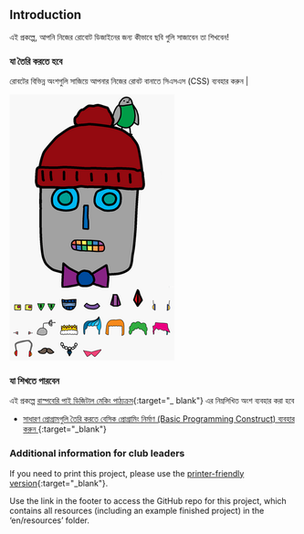 ## Introduction

এই প্রকল্পে, আপনি নিজের রোবোট ডিজাইনের জন্য কীভাবে ছবি গুলি সাজাবেন তা শিখবেন!

### যা তৈরি করতে হবে

রোবটের বিভিন্ন অংশগুলি সাজিয়ে আপনার নিজের রোবট বানাতে সিএসএস (CSS) ব্যবহার করুন |

![স্ক্রীনশট](images/robot-final.png)

### যা শিখতে পারবেন

এই প্রকল্পে [রাস্পবেরি পাই ডিজিটাল মেকিং পাঠ্যক্রম](http://rpf.io/curriculum){:target="_ blank"} এর নিম্নলিখিত অংশ ব্যবহার করা হবে

+ [সাধারণ প্রোগ্রামগুলি তৈরি করতে বেসিক প্রোগ্রামিং নির্মাণ (Basic Programming Construct) ব্যবহার করুন ](https://www.raspberrypi.org/curriculum/programming/creator) {:target="_blank"}

### Additional information for club leaders

If you need to print this project, please use the [printer-friendly version](https://projects.raspberrypi.org/en/projects/build-a-robot/print){:target="_blank"}.

Use the link in the footer to access the GitHub repo for this project, which contains all resources (including an example finished project) in the ‘en/resources’ folder.